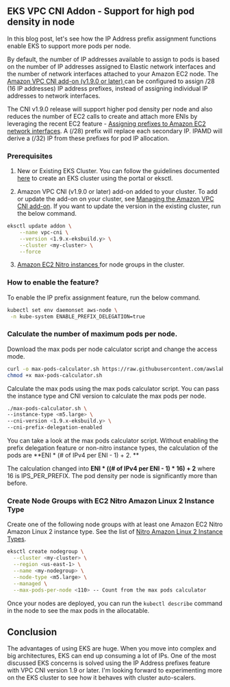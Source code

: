 ## EKS VPC CNI Addon - Support for high pod density in node

In this blog post, let's see how the IP Address prefix assignment functions enable EKS to support more pods per node. 

By default, the number of IP addresses available to assign to pods is based on the number of IP addresses assigned to Elastic network interfaces and the number of network interfaces attached to your Amazon EC2 node. The  [Amazon VPC CNI add-on (v1.9.0 or later) ](https://github.com/aws/amazon-vpc-cni-k8s/releases/tag/v1.9.0) can be configured to assign /28 (16 IP addresses) IP address prefixes, instead of assigning individual IP addresses to network interfaces. 

The CNI v1.9.0 release will support higher pod density per node and also reduces the number of EC2 calls to create and attach more ENIs by leveraging the recent EC2 feature -  [Assigning prefixes to Amazon EC2 network interfaces](https://aws.amazon.com/about-aws/whats-new/2021/07/amazon-virtual-private-cloud-vpc-customers-can-assign-ip-prefixes-ec2-instances/). A (/28) prefix will replace each secondary IP. IPAMD will derive a (/32) IP from these prefixes for pod IP allocation.

### Prerequisites

1. New or Existing EKS Cluster. You can follow the guidelines documented  [here](https://docs.aws.amazon.com/eks/latest/userguide/getting-started.html) to create an EKS cluster using the portal or eksctl.

2. Amazon VPC CNI (v1.9.0 or later) add-on added to your cluster. To add or update the add-on on your cluster, see  [Managing the Amazon VPC CNI add-on](https://docs.aws.amazon.com/eks/latest/userguide/managing-vpc-cni.html).  If you want to update the version in the existing cluster, run the below command.
```bash
eksctl update addon \
    --name vpc-cni \
    --version <1.9.x-eksbuild.y> \
    --cluster <my-cluster> \
    --force
```
3.  [Amazon EC2 Nitro instances ](https://docs.aws.amazon.com/AWSEC2/latest/UserGuide/instance-types.html#ec2-nitro-instances) for node groups in the cluster.

### How to enable the feature?

To enable the IP prefix assignment feature, run the below command.
```bash
kubectl set env daemonset aws-node \
 -n kube-system ENABLE_PREFIX_DELEGATION=true
```

### Calculate the number of maximum pods per node.

Download the max pods per node calculator script and change the access mode.

```bash
curl -o max-pods-calculator.sh https://raw.githubusercontent.com/awslabs/amazon-eks-ami/master/files/max-pods-calculator.sh
chmod +x max-pods-calculator.sh
```
Calculate the max pods using the max pods calculator script. You can pass the instance type and CNI version to calculate the max pods per node.

```bash
./max-pods-calculator.sh \
--instance-type <m5.large> \
--cni-version <1.9.x-eksbuild.y> \
--cni-prefix-delegation-enabled
```
You can take a look at the max pods calculator script. Without enabling the prefix delegation feature or non-nitro instance types, the calculation of the pods are 
**ENI * (# of IPv4 per ENI - 1) + 2. **

The calculation changed into **ENI * ((# of IPv4 per ENI - 1) * 16) + 2** where 16 is IPS_PER_PREFIX. The pod density per node is significantly more than before.

### Create Node Groups with EC2 Nitro Amazon Linux 2 Instance Type

Create one of the following node groups with at least one Amazon EC2 Nitro Amazon Linux 2 instance type. See the list of  [Nitro Amazon Linux 2 Instance Types](https://docs.aws.amazon.com/AWSEC2/latest/UserGuide/instance-types.html#ec2-nitro-instances).

```bash
eksctl create nodegroup \
  --cluster <my-cluster> \
  --region <us-east-1> \
  --name <my-nodegroup> \
  --node-type <m5.large> \
  --managed \
  --max-pods-per-node <110> -- Count from the max pods calculator
```

Once your nodes are deployed, you can run the `kubectl describe` command in the node to see the max pods in the allocatable.

## Conclusion

The advantages of using EKS are huge. When you move into complex and big architectures, EKS can end up consuming a lot of IPs. One of the most discussed EKS concerns is solved using the IP Address prefixes feature with VPC CNI version 1.9 or later. I'm looking forward to experimenting more on the EKS cluster to see how it behaves with cluster auto-scalers.